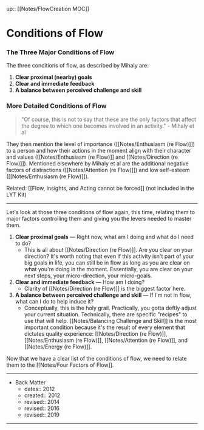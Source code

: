 up:: [[Notes/FlowCreation MOC]]

# Conditions of Flow
### The Three Major Conditions of Flow
The three conditions of flow, as described by Mihaly are:

1. **Clear proximal (nearby) goals**
2. **Clear and immediate feedback**
3. **A balance between perceived challenge and skill**

### More Detailed Conditions of Flow
> "Of course, this is not to say that these are the only factors that affect the degree to which one becomes involved in an activity." - Mihaly et al

They then mention the level of importance ([[Notes/Enthusiasm (re Flow)]]) to a person and how their actions in the moment align with their character and values ([[Notes/Enthusiasm (re Flow)]] and [[Notes/Direction (re Flow)]]). Mentioned elsewhere by Mihaly et al are the additional negative factors of distractions ([[Notes/Attention (re Flow)]]) and low self-esteem ([[Notes/Enthusiasm (re Flow)]]).

Related: [[Flow, Insights, and Acting cannot be forced]] (not included in the LYT Kit)

---
Let's look at those three conditions of flow again, this time, relating them to major factors controlling them and giving you the levers needed to master them.

1. **Clear proximal goals** — Right now, what am I doing and what do I need to do?
   - This is all about [[Notes/Direction (re Flow)]]. Are you clear on your direction? It's worth noting that even if this activity isn't part of your big goals in life, you can still be in flow as long as you are clear on what you're doing in the moment. Essentially, you are clear on your next steps, your micro-direction, your micro-goals.
2. **Clear and immediate feedback** — How am I doing?
   - Clarity of [[Notes/Direction (re Flow)]] is the biggest factor here.
3. **A balance between perceived challenge and skill** — If I'm not in flow, what can I do to help induce it?  
   - Conceptually, this is the holy grail. Practically, you gotta deftly adjust your current situation. Technically, there are specific "recipes" to use that will help. [[Notes/Balancing Challenge and Skill]] is the most important condition because it's the result of every element that dictates quality experience: [[Notes/Direction (re Flow)]], [[Notes/Enthusiasm (re Flow)]], [[Notes/Attention (re Flow)]], and [[Notes/Energy (re Flow)]]. 

Now that we have a clear list of the conditions of flow, we need to relate them to the [[Notes/Four Factors of Flow]]. 

---

- Back Matter
	- dates:: 2012
	- created:: 2012
	- revised:: 2014
	- revised:: 2016
	- revised:: 2019

---